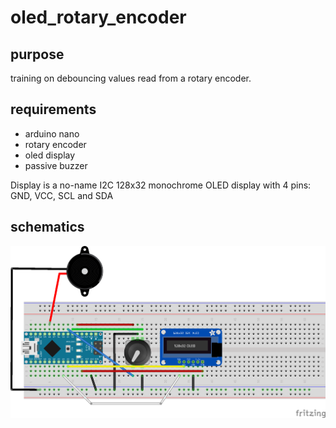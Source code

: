 # oled_rotary_encoder

## purpose

training on debouncing values read from a rotary encoder.

## requirements

- arduino nano
- rotary encoder
- oled display
- passive buzzer

Display is a no-name I2C 128x32 monochrome OLED display with 4 pins: GND, VCC, SCL and SDA

## schematics

![Schematics](./schematics_bb.png)
